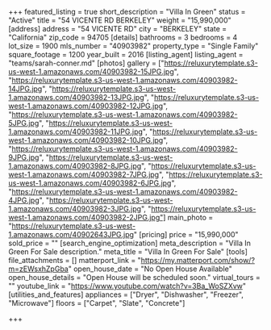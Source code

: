 +++
featured_listing = true
short_description = "Villa In Green"
status = "Active"
title = "54 VICENTE RD BERKELEY"
weight = "15,990,000"
[address]
address = "54 VICENTE RD"
city = "BERKELEY"
state = "California"
zip_code = 94705
[details]
bathrooms = 3
bedrooms = 4
lot_size = 1900
mls_number = "40903982"
property_type = "Single Family"
square_footage = 1200
year_built = 2016
[listing_agent]
listing_agent = "teams/sarah-conner.md"
[photos]
gallery = ["https://reluxurytemplate.s3-us-west-1.amazonaws.com/40903982-15JPG.jpg", "https://reluxurytemplate.s3-us-west-1.amazonaws.com/40903982-14JPG.jpg", "https://reluxurytemplate.s3-us-west-1.amazonaws.com/40903982-13JPG.jpg", "https://reluxurytemplate.s3-us-west-1.amazonaws.com/40903982-12JPG.jpg", "https://reluxurytemplate.s3-us-west-1.amazonaws.com/40903982-5JPG.jpg", "https://reluxurytemplate.s3-us-west-1.amazonaws.com/40903982-11JPG.jpg", "https://reluxurytemplate.s3-us-west-1.amazonaws.com/40903982-10JPG.jpg", "https://reluxurytemplate.s3-us-west-1.amazonaws.com/40903982-9JPG.jpg", "https://reluxurytemplate.s3-us-west-1.amazonaws.com/40903982-8JPG.jpg", "https://reluxurytemplate.s3-us-west-1.amazonaws.com/40903982-7JPG.jpg", "https://reluxurytemplate.s3-us-west-1.amazonaws.com/40903982-6JPG.jpg", "https://reluxurytemplate.s3-us-west-1.amazonaws.com/40903982-4JPG.jpg", "https://reluxurytemplate.s3-us-west-1.amazonaws.com/40903982-3JPG.jpg", "https://reluxurytemplate.s3-us-west-1.amazonaws.com/40903982-2JPG.jpg"]
main_photo = "https://reluxurytemplate.s3-us-west-1.amazonaws.com/40902643JPG.jpg"
[pricing]
price = "15,990,000"
sold_price = ""
[search_engine_optimization]
meta_description = "Villa In Green For Sale description."
meta_title = "Villa In Green For Sale"
[tools]
file_attachments = []
matterport_link = "https://my.matterport.com/show/?m=zEWsxhZpGba"
open_house_date = "No Open House Available"
open_house_details = "Open House will be scheduled soon."
virtual_tours = ""
youtube_link = "https://www.youtube.com/watch?v=3Ba_WoSZXvw"
[utilities_and_features]
appliances = ["Dryer", "Dishwasher", "Freezer", "Microwave"]
floors = ["Carpet", "Slate", "Concrete"]

+++
